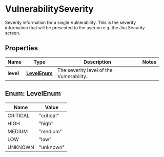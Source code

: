 

# VulnerabilitySeverity

Severity information for a single Vulnerability.  This is the severity information that will be presented to the user on e.g. the Jira Security screen. 

## Properties

| Name | Type | Description | Notes |
|------------ | ------------- | ------------- | -------------|
|**level** | [**LevelEnum**](#LevelEnum) | The severity level of the Vulnerability. |  |



## Enum: LevelEnum

| Name | Value |
|---- | -----|
| CRITICAL | &quot;critical&quot; |
| HIGH | &quot;high&quot; |
| MEDIUM | &quot;medium&quot; |
| LOW | &quot;low&quot; |
| UNKNOWN | &quot;unknown&quot; |




